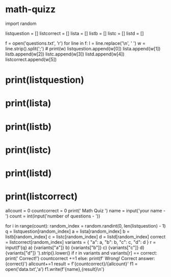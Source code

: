 ﻿# math-quizz
import random

listquestion = []
listcorrect = []
lista = []
listb = []
listc = []
listd = []

f = open('questions.txt', 'r')
for line in f:
    l = line.replace('\n', ' ')
    w = line.strip().split(';')
    # print(w)
    listquestion.append(w[0])
    lista.append(w[1])
    listb.append(w[2])
    listc.append(w[3])
    listd.append(w[4])
    listcorrect.append(w[5])
# print(listquestion)
# print(lista)
# print(listb)
# print(listc)
# print(listd)
# print(listcorrect)

allcount = 0
countcorrect = 0
print('       Math Quiz         ')
name = input('your name - ')
count = int(input('number of questions - '))

for i in range(count):
    random_index = random.randint(0, len(listquestion) - 1)
    q = listquestion[random_index]
    a = lista[random_index]
    b = listb[random_index]
    c = listc[random_index]
    d = listd[random_index]
    correct = listcorrect[random_index]
    variants = {
        "a": a,
        "b": b,
        "c": c,
        "d": d
    }
    r = input(f'{q} a) {variants["a"]} b) {variants["b"]} c) {variants["c"]} d) {variants["d"]} ').strip().lower()
    if r in variants and variants[r] == correct:
        print(' Correct!')
        countcorrect +=1
    else:
        print(f' Wrong! Correct answer: {correct}')
    allcount+=1
result = f'{countcorrect}/{allcount}'
f1 = open('data.txt','a')
f1.write(f'{name},{result}\n')
